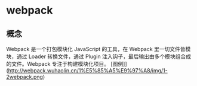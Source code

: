 # webpack
## 概念
Webpack 是一个打包模块化 JavaScript 的工具，在 Webpack 里一切文件皆模块，通过 Loader 转换文件，通过 Plugin 注入钩子，最后输出由多个模块组合成的文件。Webpack 专注于构建模块化项目。
[图例]](http://webpack.wuhaolin.cn/1%E5%85%A5%E9%97%A8/img/1-2webpack.png)
